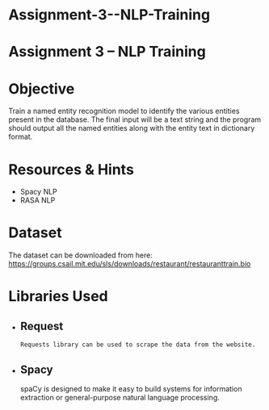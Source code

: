 # Assignment-3--NLP-Training

# Assignment 3 – NLP Training

# Objective
Train a named entity recognition model to identify the various entities present in the database. The final input will be a text string and the program should output all the named entities along with the entity text in dictionary format.

# Resources & Hints
  * Spacy NLP
  * RASA NLP

# Dataset 
  The dataset can be downloaded from here:
  https://groups.csail.mit.edu/sls/downloads/restaurant/restauranttrain.bio

# Libraries Used
* ##  Request
      Requests library can be used to scrape the data from the website.
      
*  ## Spacy
      spaCy is designed to make it easy to build systems for information extraction or general-purpose natural language processing.
